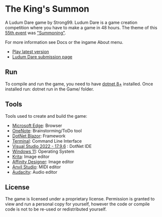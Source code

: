 # The King's Summon
A Ludum Dare game by Strong99. Ludum Dare is a game creation competition where you have to make a game in 48 hours. 
The theme of this [55th event](https://ldjam.com/events/ludum-dare/55) was ["Summoning"](https://ldjam.com/events/ludum-dare/55).

For more information see Docs or the ingame About menu.

- [Play latest version](https://ldjam.4vandorp.eu/ld55/)
- [Ludum Dare submission page](https://ldjam.com/events/ludum-dare/55/the-kings-summoning-1)

## Run
To compile and run the game, you need to have [dotnet 8+](https://dotnet.microsoft.com/) installed. Once installed run: dotnet run in the Game/ folder.

## Tools
Tools used to create and build the game:
- [Microsoft Edge](https://www.microsoft.com/nl-nl/edge): Browser
- [OneNote](https://www.onenote.com/): Brainstorming/ToDo tool
- [DotNet Blazor](https://dotnet.microsoft.com/en-us/apps/aspnet/web-apps/blazor): Framework
- [Terminal](https://github.com/microsoft/terminal): Command Line Interface
- [Visual Studio 2022 - 17.9.6](https://visualstudio.microsoft.com/downloads/) : DotNet IDE
- [Windows 11](https://www.windows.com): Operating System
- [Krita](https://krita.org): Image editor
- [Affinity Designer](https://affinity.serif.com/): Image editor
- [Anvil Studio](https://anvilstudio.com/): MIDI editor
- [Audacity](https://www.audacityteam.org/): Audio editor

## License
The game is licensed under a proprietary license. Permission is granted to view and run a personal copy for yourself, however the code or compile code is not to be re-used or redistributed yourself.
